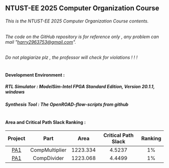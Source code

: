 NTUST-EE 2025 Computer Organization Course
-
###### This is the *NTUST-EE 2025 Computer Organization Course* contents. 
###### The code on the GitHub repository is for reference only , any problem can mail "harry2963753@gmail.com".
###### Do not plagiarize plz , the professor will check for violations ! ! !

#  
#### Development Environment :  
 
##### RTL Simulator : *ModelSim-Intel FPGA Standard Edition, Version 20.1.1, windows*  
##### Synthesis Tool : *The OpenROAD-flow-scripts from github*

#   
#### Area and Critical Path Slack Ranking : 
| Project | Part | Area | Critical Path Slack | Ranking  |
|:----:|:------:|:-----:|:-----:|:-----:|
|  [PA1](./PA1)   |  CompMultiplier | 1223.334 | 4.5237  | 1% |
|  [PA1](./PA1)  |  CompDivider | 1223.068 | 4.4499  | 1% |
